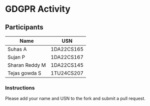 # GDGPR Activity

## Participants

| Name   | USN        |
|--------|------------|
| Suhas A| 1DA22CS165 |
| Sujan P| 1DA22CS167 |
| Sharan Reddy M| 1DA22CS145|
| Tejas gowda S|1TU24CS207|

### Instructions
Please add your name and USN to the fork and submit a pull request.

